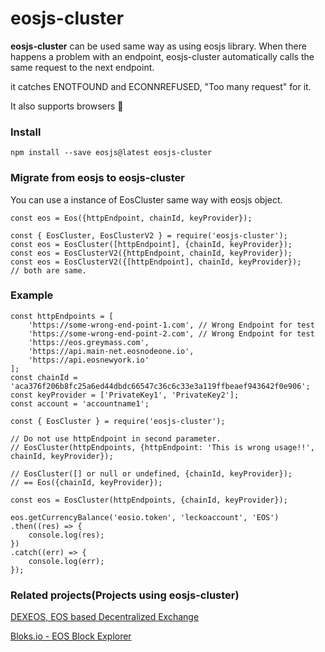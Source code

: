 # eosjs-cluster
**eosjs-cluster** can be used same way as using eosjs library.
When there happens a problem with an endpoint, eosjs-cluster automatically calls the same request to the next endpoint.

it catches ENOTFOUND and ECONNREFUSED, "Too many request" for it.

It also supports browsers 🙂

### Install
`npm install --save eosjs@latest eosjs-cluster`

### Migrate from eosjs to eosjs-cluster
You can use a instance of EosCluster same way with eosjs object.

```
const eos = Eos({httpEndpoint, chainId, keyProvider});

const { EosCluster, EosClusterV2 } = require('eosjs-cluster');
const eos = EosCluster([httpEndpoint], {chainId, keyProvider});
const eos = EosClusterV2({httpEndpoint, chainId, keyProvider});
const eos = EosClusterV2({[httpEndpoint], chainId, keyProvider});
// both are same.
```

### Example
```
const httpEndpoints = [
	'https://some-wrong-end-point-1.com', // Wrong Endpoint for test
	'https://some-wrong-end-point-2.com', // Wrong Endpoint for test
	'https://eos.greymass.com',
	'https://api.main-net.eosnodeone.io',
	'https://api.eosnewyork.io'
];
const chainId = 'aca376f206b8fc25a6ed44dbdc66547c36c6c33e3a119ffbeaef943642f0e906';
const keyProvider = ['PrivateKey1', 'PrivateKey2'];
const account = 'accountname1';

const { EosCluster } = require('eosjs-cluster');

// Do not use httpEndpoint in second parameter.
// EosCluster(httpEndpoints, {httpEndpoint: 'This is wrong usage!!', chainId, keyProvider});

// EosCluster([] or null or undefined, {chainId, keyProvider});
// == Eos({chainId, keyProvider});

const eos = EosCluster(httpEndpoints, {chainId, keyProvider});

eos.getCurrencyBalance('eosio.token', 'leckoaccount', 'EOS')
.then((res) => {
	console.log(res);
})
.catch((err) => {
	console.log(err);
});
```

### Related projects(Projects using eosjs-cluster)

[DEXEOS, EOS based Decentralized Exchange](https://dexeos.io)

[Bloks.io - EOS Block Explorer](https://bloks.io/)
